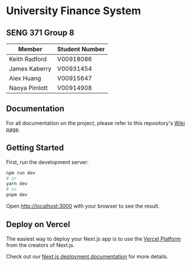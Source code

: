 # University Finance System

## SENG 371 Group 8

| Member        | Student Number |
| ------------- | -------------- |
| Keith Radford | V00918086      |
| James Kaberry | V00931454      |
| Alex Huang    | V00915647      |
| Naoya Pimlott | V00914908      |

## Documentation

For all documentation on the project, please refer to this repository's [Wiki page](https://github.com/keithradford/university-finance-system/wiki).

## Getting Started

First, run the development server:

```bash
npm run dev
# or
yarn dev
# or
pnpm dev
```

Open [http://localhost:3000](http://localhost:3000) with your browser to see the result.

## Deploy on Vercel

The easiest way to deploy your Next.js app is to use the [Vercel Platform](https://vercel.com/new?utm_medium=default-template&filter=next.js&utm_source=create-next-app&utm_campaign=create-next-app-readme) from the creators of Next.js.

Check out our [Next.js deployment documentation](https://nextjs.org/docs/deployment) for more details.
